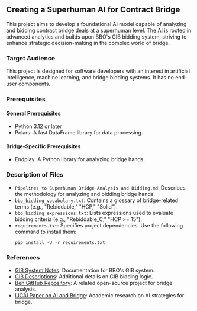 ## Creating a Superhuman AI for Contract Bridge

This project aims to develop a foundational AI model capable of analyzing and bidding contract bridge deals at a superhuman level. The AI is rooted in advanced analytics and builds upon BBO's GIB bidding system, striving to enhance strategic decision-making in the complex world of bridge.

### Target Audience
This project is designed for software developers with an interest in artificial intelligence, machine learning, and bridge bidding systems. It has no end-user components.

### Prerequisites
#### General Prerequisites
- Python 3.12 or later
- Polars: A fast DataFrame library for data processing.

#### Bridge-Specific Prerequisites
- Endplay: A Python library for analyzing bridge hands.

### Description of Files
- `Pipelines to Superhuman Bridge Analysis and Bidding.md`: Describes the methodology for analyzing and bidding bridge hands.
- `bbo_bidding_vocabulary.txt`: Contains a glossary of bridge-related terms (e.g., "Rebiddable," "HCP," "Solid").
- `bbo_bidding_expressions.txt`: Lists expressions used to evaluate bidding criteria (e.g., "Rebiddable_C," "HCP >= 15").
- `requirements.txt`: Specifies project dependencies. Use the following command to install them:
  ```
  pip install -U -r requirements.txt
  ```

### References
- [GIB System Notes](https://www.bridgebase.com/doc/gib_system_notes.php): Documentation for BBO's GIB system.
- [GIB Descriptions](https://www.bridgebase.com/doc/gib_descriptions.php): Additional details on GIB bidding logic.
- [Ben GitHub Repository](https://github.com/lorserker/ben): A related open-source project for bridge analysis.
- [IJCAI Paper on AI and Bridge](https://www.ijcai.org/Proceedings/99-1/Papers/084.pdf): Academic research on AI strategies for bridge.

